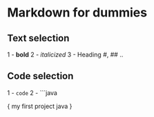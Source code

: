 # Markdown for dummies
## Text selection
 
1 - **bold**
2 - *italicized*
3 - Heading #, ## ..

## Code selection 

1 - `code`
2 - ```java

{
my
first 
project
java
}
	
```
